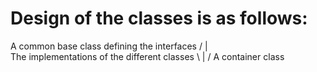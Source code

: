 # Design of the classes is as follows:

A common base class defining the interfaces
/ | \
The implementations of the different classes
\ | /
A container class
